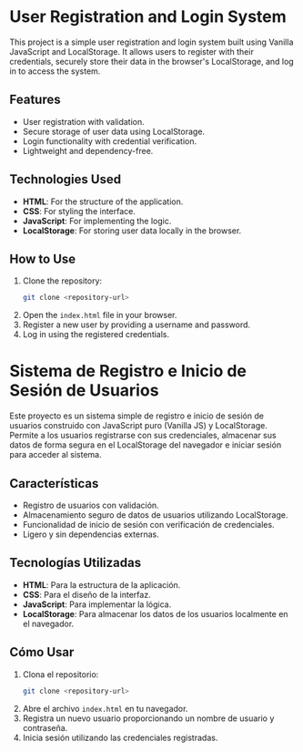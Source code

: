 # User Registration and Login System

This project is a simple user registration and login system built using Vanilla JavaScript and LocalStorage. It allows users to register with their credentials, securely store their data in the browser's LocalStorage, and log in to access the system.

## Features

- User registration with validation.
- Secure storage of user data using LocalStorage.
- Login functionality with credential verification.
- Lightweight and dependency-free.

## Technologies Used

- **HTML**: For the structure of the application.
- **CSS**: For styling the interface.
- **JavaScript**: For implementing the logic.
- **LocalStorage**: For storing user data locally in the browser.

## How to Use

1. Clone the repository:
    ```bash
    git clone <repository-url>
    ```
2. Open the `index.html` file in your browser.
3. Register a new user by providing a username and password.
4. Log in using the registered credentials.



# Sistema de Registro e Inicio de Sesión de Usuarios

Este proyecto es un sistema simple de registro e inicio de sesión de usuarios construido con JavaScript puro (Vanilla JS) y LocalStorage. Permite a los usuarios registrarse con sus credenciales, almacenar sus datos de forma segura en el LocalStorage del navegador e iniciar sesión para acceder al sistema.

## Características

- Registro de usuarios con validación.
- Almacenamiento seguro de datos de usuarios utilizando LocalStorage.
- Funcionalidad de inicio de sesión con verificación de credenciales.
- Ligero y sin dependencias externas.

## Tecnologías Utilizadas

- **HTML**: Para la estructura de la aplicación.
- **CSS**: Para el diseño de la interfaz.
- **JavaScript**: Para implementar la lógica.
- **LocalStorage**: Para almacenar los datos de los usuarios localmente en el navegador.

## Cómo Usar

1. Clona el repositorio:
    ```bash
    git clone <repository-url>
    ```
2. Abre el archivo `index.html` en tu navegador.
3. Registra un nuevo usuario proporcionando un nombre de usuario y contraseña.
4. Inicia sesión utilizando las credenciales registradas.
